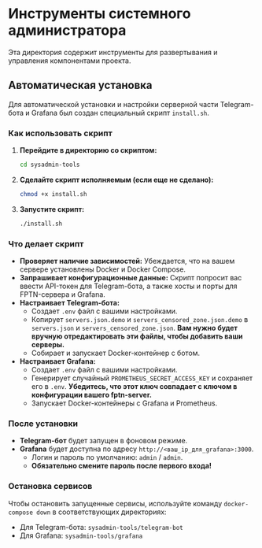 # Инструменты системного администратора

Эта директория содержит инструменты для развертывания и управления компонентами проекта.

## Автоматическая установка

Для автоматической установки и настройки серверной части Telegram-бота и Grafana был создан специальный скрипт `install.sh`.

### Как использовать скрипт

1.  **Перейдите в директорию со скриптом:**
    ```bash
    cd sysadmin-tools
    ```

2.  **Сделайте скрипт исполняемым (если еще не сделано):**
    ```bash
    chmod +x install.sh
    ```

3.  **Запустите скрипт:**
    ```bash
    ./install.sh
    ```

### Что делает скрипт

-   **Проверяет наличие зависимостей:** Убеждается, что на вашем сервере установлены Docker и Docker Compose.
-   **Запрашивает конфигурационные данные:** Скрипт попросит вас ввести API-токен для Telegram-бота, а также хосты и порты для FPTN-сервера и Grafana.
-   **Настраивает Telegram-бота:**
    -   Создает `.env` файл с вашими настройками.
    -   Копирует `servers.json.demo` и `servers_censored_zone.json.demo` в `servers.json` и `servers_censored_zone.json`. **Вам нужно будет вручную отредактировать эти файлы, чтобы добавить ваши серверы.**
    -   Собирает и запускает Docker-контейнер с ботом.
-   **Настраивает Grafana:**
    -   Создает `.env` файл с вашими настройками.
    -   Генерирует случайный `PROMETHEUS_SECRET_ACCESS_KEY` и сохраняет его в `.env`. **Убедитесь, что этот ключ совпадает с ключом в конфигурации вашего fptn-server.**
    -   Запускает Docker-контейнеры с Grafana и Prometheus.

### После установки

-   **Telegram-бот** будет запущен в фоновом режиме.
-   **Grafana** будет доступна по адресу `http://<ваш_ip_для_grafana>:3000`.
    -   Логин и пароль по умолчанию: `admin` / `admin`.
    -   **Обязательно смените пароль после первого входа!**

### Остановка сервисов

Чтобы остановить запущенные сервисы, используйте команду `docker-compose down` в соответствующих директориях:

-   Для Telegram-бота: `sysadmin-tools/telegram-bot`
-   Для Grafana: `sysadmin-tools/grafana`

